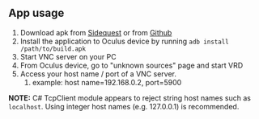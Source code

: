 ## App usage

1. Download apk from <a href="https://sidequestvr.com/app/1123/vrd" >Sidequest</a> or from <a href="https://github.com/jwechrs/virtual-rd/releases">Github</a>
2. Install the application to Oculus device by running `adb install /path/to/build.apk`
3. Start VNC server on your PC
4. From Oculus device, go to "unknown sources" page and start VRD
5. Access your host name / port of a VNC server.
   1. example: host name=192.168.0.2, port=5900


**NOTE:** C# TcpClient module appears to reject string host names such as `localhost`. Using integer host names (e.g. 127.0.0.1) is recommended.

